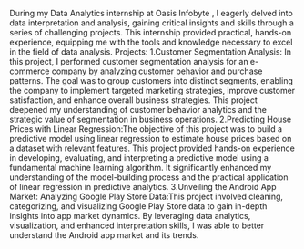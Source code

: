 During my Data Analytics internship at Oasis Infobyte , I eagerly delved into data interpretation and analysis, gaining critical insights and skills through a series of challenging projects. This internship provided practical, hands-on experience, equipping me with the tools and knowledge necessary to excel in the field of data analysis.
Projects:
1.Customer Segmentation Analysis: In this project, I performed customer segmentation analysis for an e-commerce company by analyzing customer behavior and purchase patterns. The goal was to group customers into distinct segments, enabling the company to implement targeted marketing strategies, improve customer satisfaction, and enhance overall business strategies. This project deepened my understanding of customer behavior analytics and the strategic value of segmentation in business operations.
2.Predicting House Prices with Linear Regression:The objective of this project was to build a predictive model using linear regression to estimate house prices based on a dataset with relevant features. This project provided hands-on experience in developing, evaluating, and interpreting a predictive model using a fundamental machine learning algorithm. It significantly enhanced my understanding of the model-building process and the practical application of linear regression in predictive analytics.
3.Unveiling the Android App Market: Analyzing Google Play Store Data:This project involved cleaning, categorizing, and visualizing Google Play Store data to gain in-depth insights into app market dynamics. By leveraging data analytics, visualization, and enhanced interpretation skills, I was able to better understand the Android app market and its trends.

